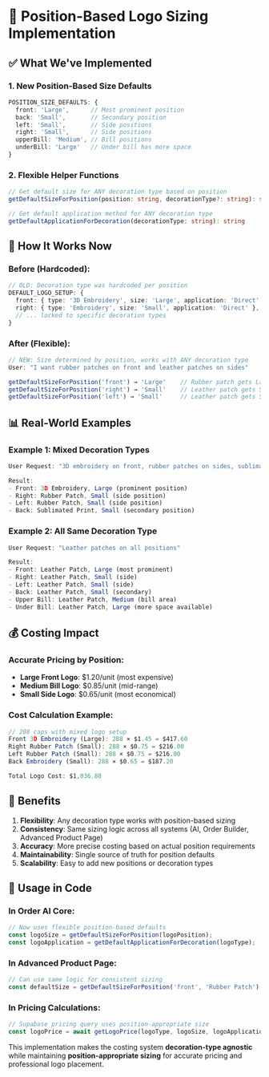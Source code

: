 # 🎯 Position-Based Logo Sizing Implementation

## ✅ **What We've Implemented**

### **1. New Position-Based Size Defaults**
```typescript
POSITION_SIZE_DEFAULTS: {
  front: 'Large',      // Most prominent position
  back: 'Small',       // Secondary position
  left: 'Small',       // Side positions
  right: 'Small',      // Side positions
  upperBill: 'Medium', // Bill positions
  underBill: 'Large'   // Under bill has more space
}
```

### **2. Flexible Helper Functions**
```typescript
// Get default size for ANY decoration type based on position
getDefaultSizeForPosition(position: string, decorationType?: string): string

// Get default application method for ANY decoration type
getDefaultApplicationForDecoration(decorationType: string): string
```

## 🔄 **How It Works Now**

### **Before (Hardcoded):**
```typescript
// OLD: Decoration type was hardcoded per position
DEFAULT_LOGO_SETUP: {
  front: { type: '3D Embroidery', size: 'Large', application: 'Direct' },
  right: { type: 'Embroidery', size: 'Small', application: 'Direct' },
  // ... locked to specific decoration types
}
```

### **After (Flexible):**
```typescript
// NEW: Size determined by position, works with ANY decoration type
User: "I want rubber patches on front and leather patches on sides"

getDefaultSizeForPosition('front') → 'Large'    // Rubber patch gets Large size
getDefaultSizeForPosition('right') → 'Small'    // Leather patch gets Small size
getDefaultSizeForPosition('left') → 'Small'     // Leather patch gets Small size
```

## 📊 **Real-World Examples**

### **Example 1: Mixed Decoration Types**
```typescript
User Request: "3D embroidery on front, rubber patches on sides, sublimated print on back"

Result:
- Front: 3D Embroidery, Large (prominent position)
- Right: Rubber Patch, Small (side position)
- Left: Rubber Patch, Small (side position)
- Back: Sublimated Print, Small (secondary position)
```

### **Example 2: All Same Decoration Type**
```typescript
User Request: "Leather patches on all positions"

Result:
- Front: Leather Patch, Large (most prominent)
- Right: Leather Patch, Small (side)
- Left: Leather Patch, Small (side)
- Back: Leather Patch, Small (secondary)
- Upper Bill: Leather Patch, Medium (bill area)
- Under Bill: Leather Patch, Large (more space available)
```

## 💰 **Costing Impact**

### **Accurate Pricing by Position:**
- **Large Front Logo**: $1.20/unit (most expensive)
- **Medium Bill Logo**: $0.85/unit (mid-range)
- **Small Side Logo**: $0.65/unit (most economical)

### **Cost Calculation Example:**
```typescript
// 288 caps with mixed logo setup
Front 3D Embroidery (Large): 288 × $1.45 = $417.60
Right Rubber Patch (Small): 288 × $0.75 = $216.00
Left Rubber Patch (Small): 288 × $0.75 = $216.00
Back Embroidery (Small): 288 × $0.65 = $187.20

Total Logo Cost: $1,036.80
```

## 🚀 **Benefits**

1. **Flexibility**: Any decoration type works with position-based sizing
2. **Consistency**: Same sizing logic across all systems (AI, Order Builder, Advanced Product Page)
3. **Accuracy**: More precise costing based on actual position requirements
4. **Maintainability**: Single source of truth for position defaults
5. **Scalability**: Easy to add new positions or decoration types

## 🔧 **Usage in Code**

### **In Order AI Core:**
```typescript
// Now uses flexible position-based defaults
const logoSize = getDefaultSizeForPosition(logoPosition);
const logoApplication = getDefaultApplicationForDecoration(logoType);
```

### **In Advanced Product Page:**
```typescript
// Can use same logic for consistent sizing
const defaultSize = getDefaultSizeForPosition('front', 'Rubber Patch'); // Returns 'Large'
```

### **In Pricing Calculations:**
```typescript
// Supabase pricing query uses position-appropriate size
const logoPrice = await getLogoPrice(logoType, logoSize, logoApplication, quantity);
```

This implementation makes the costing system **decoration-type agnostic** while maintaining **position-appropriate sizing** for accurate pricing and professional logo placement.